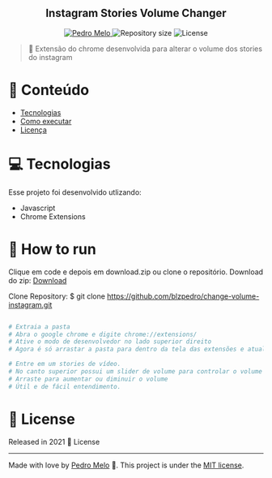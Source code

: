<div align="center">
<h2>Instagram Stories Volume Changer</h2>
</div>   
<p align="center">	
   <a href="https://www.linkedin.com/in/phenriqmelo/">
      <img alt="Pedro Melo" src="https://img.shields.io/badge/-Pedro Melo-FB250?style=flat&logo=Linkedin&logoColor=white" />
   </a>
  <img alt="Repository size" src="https://img.shields.io/github/repo-size/blzpedro/change-volume-instagram?color=FB250">

  <img alt="License" src="https://img.shields.io/badge/license-MIT-FB250">

</p>

> :rocket: Extensão do chrome desenvolvida para alterar o volume dos stories do instagram


# :pushpin: Conteúdo

* [Tecnologias](#computer-Tecnologias)
* [Como executar](#construction_worker-how-to-run)
* [Licença](#closed_book-license)
  
# :computer: Tecnologias
Esse projeto foi desenvolvido utlizando:

* Javascript
* Chrome Extensions

# :construction_worker: How to run

Clique em code e depois em download.zip ou clone o repositório.
Download do zip:
[Download](https://codeload.github.com/blzpedro/change-volume-instagram/zip/refs/heads/main)

Clone Repository:
$ git clone https://github.com/blzpedro/change-volume-instagram.git

```bash

# Extraia a pasta
# Abra o google chrome e digite chrome://extensions/
# Ative o modo de desenvolvedor no lado superior direito
# Agora é só arrastar a pasta para dentro da tela das extensões e atualizar a página no instagram

# Entre em um stories de vídeo.
# No canto superior possui um slider de volume para controlar o volume dos stories.
# Arraste para aumentar ou diminuir o volume
# Útil e de fácil entendimento.

```

# :closed_book: License

Released in 2021 :closed_book: License

---

Made with love by [Pedro Melo](https://github.com/blzpedro) 🚀.
This project is under the [MIT license](./LICENSE).